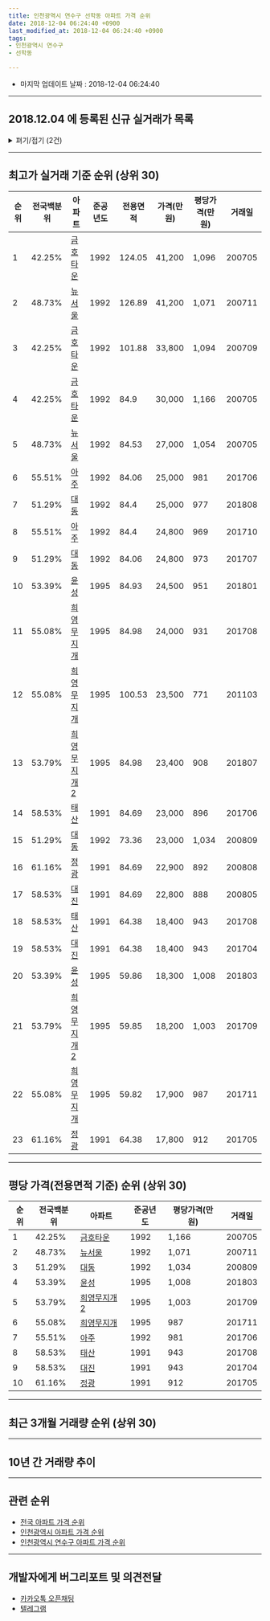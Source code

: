 ```yaml
---
title: 인천광역시 연수구 선학동 아파트 가격 순위
date: 2018-12-04 06:24:40 +0900
last_modified_at: 2018-12-04 06:24:40 +0900
tags:
- 인천광역시 연수구
- 선학동

---
```


* 마지막 업데이트 날짜 : 2018-12-04 06:24:40

---

## 2018.12.04 에 등록된 신규 실거래가 목록

<details>
<summary>펴기/접기 (2건)</summary>
<div markdown="1">

|아파트|전국백분위|준공년도|전용면적|가격(만원)|평당가격(만원)|거래일|
|---|---|---|---|---|---|---|
|[금호타운](https://search.naver.com/search.naver?query=%EC%9D%B8%EC%B2%9C%EA%B4%91%EC%97%AD%EC%8B%9C+%EC%97%B0%EC%88%98%EA%B5%AC+%EC%84%A0%ED%95%99%EB%8F%99+%EA%B8%88%ED%98%B8%ED%83%80%EC%9A%B4)|42.25%|1992|101.88|27,900|903|<span style="color:red">201810</span>|
|[윤성](https://search.naver.com/search.naver?query=%EC%9D%B8%EC%B2%9C%EA%B4%91%EC%97%AD%EC%8B%9C+%EC%97%B0%EC%88%98%EA%B5%AC+%EC%84%A0%ED%95%99%EB%8F%99+%EC%9C%A4%EC%84%B1)|53.39%|1995|84.93|21,800|847|<span style="color:red">201811</span>|


</div>
</details>

---

## 최고가 실거래 기준 순위 (상위 30)


|순위|전국백분위|아파트|준공년도|전용면적|가격(만원)|평당가격(만원)|거래일|
|---|---|---|---|---|---|---|---|
|1|42.25%|[금호타운](https://search.naver.com/search.naver?query=%EC%9D%B8%EC%B2%9C%EA%B4%91%EC%97%AD%EC%8B%9C+%EC%97%B0%EC%88%98%EA%B5%AC+%EC%84%A0%ED%95%99%EB%8F%99+%EA%B8%88%ED%98%B8%ED%83%80%EC%9A%B4)|1992|124.05|41,200|1,096|200705|
|2|48.73%|[뉴서울](https://search.naver.com/search.naver?query=%EC%9D%B8%EC%B2%9C%EA%B4%91%EC%97%AD%EC%8B%9C+%EC%97%B0%EC%88%98%EA%B5%AC+%EC%84%A0%ED%95%99%EB%8F%99+%EB%89%B4%EC%84%9C%EC%9A%B8)|1992|126.89|41,200|1,071|200711|
|3|42.25%|[금호타운](https://search.naver.com/search.naver?query=%EC%9D%B8%EC%B2%9C%EA%B4%91%EC%97%AD%EC%8B%9C+%EC%97%B0%EC%88%98%EA%B5%AC+%EC%84%A0%ED%95%99%EB%8F%99+%EA%B8%88%ED%98%B8%ED%83%80%EC%9A%B4)|1992|101.88|33,800|1,094|200709|
|4|42.25%|[금호타운](https://search.naver.com/search.naver?query=%EC%9D%B8%EC%B2%9C%EA%B4%91%EC%97%AD%EC%8B%9C+%EC%97%B0%EC%88%98%EA%B5%AC+%EC%84%A0%ED%95%99%EB%8F%99+%EA%B8%88%ED%98%B8%ED%83%80%EC%9A%B4)|1992|84.9|30,000|1,166|200705|
|5|48.73%|[뉴서울](https://search.naver.com/search.naver?query=%EC%9D%B8%EC%B2%9C%EA%B4%91%EC%97%AD%EC%8B%9C+%EC%97%B0%EC%88%98%EA%B5%AC+%EC%84%A0%ED%95%99%EB%8F%99+%EB%89%B4%EC%84%9C%EC%9A%B8)|1992|84.53|27,000|1,054|200705|
|6|55.51%|[아주](https://search.naver.com/search.naver?query=%EC%9D%B8%EC%B2%9C%EA%B4%91%EC%97%AD%EC%8B%9C+%EC%97%B0%EC%88%98%EA%B5%AC+%EC%84%A0%ED%95%99%EB%8F%99+%EC%95%84%EC%A3%BC)|1992|84.06|25,000|981|201706|
|7|51.29%|[대동](https://search.naver.com/search.naver?query=%EC%9D%B8%EC%B2%9C%EA%B4%91%EC%97%AD%EC%8B%9C+%EC%97%B0%EC%88%98%EA%B5%AC+%EC%84%A0%ED%95%99%EB%8F%99+%EB%8C%80%EB%8F%99)|1992|84.4|25,000|977|201808|
|8|55.51%|[아주](https://search.naver.com/search.naver?query=%EC%9D%B8%EC%B2%9C%EA%B4%91%EC%97%AD%EC%8B%9C+%EC%97%B0%EC%88%98%EA%B5%AC+%EC%84%A0%ED%95%99%EB%8F%99+%EC%95%84%EC%A3%BC)|1992|84.4|24,800|969|201710|
|9|51.29%|[대동](https://search.naver.com/search.naver?query=%EC%9D%B8%EC%B2%9C%EA%B4%91%EC%97%AD%EC%8B%9C+%EC%97%B0%EC%88%98%EA%B5%AC+%EC%84%A0%ED%95%99%EB%8F%99+%EB%8C%80%EB%8F%99)|1992|84.06|24,800|973|201707|
|10|53.39%|[윤성](https://search.naver.com/search.naver?query=%EC%9D%B8%EC%B2%9C%EA%B4%91%EC%97%AD%EC%8B%9C+%EC%97%B0%EC%88%98%EA%B5%AC+%EC%84%A0%ED%95%99%EB%8F%99+%EC%9C%A4%EC%84%B1)|1995|84.93|24,500|951|201801|
|11|55.08%|[희영무지개](https://search.naver.com/search.naver?query=%EC%9D%B8%EC%B2%9C%EA%B4%91%EC%97%AD%EC%8B%9C+%EC%97%B0%EC%88%98%EA%B5%AC+%EC%84%A0%ED%95%99%EB%8F%99+%ED%9D%AC%EC%98%81%EB%AC%B4%EC%A7%80%EA%B0%9C)|1995|84.98|24,000|931|201708|
|12|55.08%|[희영무지개](https://search.naver.com/search.naver?query=%EC%9D%B8%EC%B2%9C%EA%B4%91%EC%97%AD%EC%8B%9C+%EC%97%B0%EC%88%98%EA%B5%AC+%EC%84%A0%ED%95%99%EB%8F%99+%ED%9D%AC%EC%98%81%EB%AC%B4%EC%A7%80%EA%B0%9C)|1995|100.53|23,500|771|201103|
|13|53.79%|[희영무지개2](https://search.naver.com/search.naver?query=%EC%9D%B8%EC%B2%9C%EA%B4%91%EC%97%AD%EC%8B%9C+%EC%97%B0%EC%88%98%EA%B5%AC+%EC%84%A0%ED%95%99%EB%8F%99+%ED%9D%AC%EC%98%81%EB%AC%B4%EC%A7%80%EA%B0%9C2)|1995|84.98|23,400|908|201807|
|14|58.53%|[태산](https://search.naver.com/search.naver?query=%EC%9D%B8%EC%B2%9C%EA%B4%91%EC%97%AD%EC%8B%9C+%EC%97%B0%EC%88%98%EA%B5%AC+%EC%84%A0%ED%95%99%EB%8F%99+%ED%83%9C%EC%82%B0)|1991|84.69|23,000|896|201706|
|15|51.29%|[대동](https://search.naver.com/search.naver?query=%EC%9D%B8%EC%B2%9C%EA%B4%91%EC%97%AD%EC%8B%9C+%EC%97%B0%EC%88%98%EA%B5%AC+%EC%84%A0%ED%95%99%EB%8F%99+%EB%8C%80%EB%8F%99)|1992|73.36|23,000|1,034|200809|
|16|61.16%|[정광](https://search.naver.com/search.naver?query=%EC%9D%B8%EC%B2%9C%EA%B4%91%EC%97%AD%EC%8B%9C+%EC%97%B0%EC%88%98%EA%B5%AC+%EC%84%A0%ED%95%99%EB%8F%99+%EC%A0%95%EA%B4%91)|1991|84.69|22,900|892|200808|
|17|58.53%|[대진](https://search.naver.com/search.naver?query=%EC%9D%B8%EC%B2%9C%EA%B4%91%EC%97%AD%EC%8B%9C+%EC%97%B0%EC%88%98%EA%B5%AC+%EC%84%A0%ED%95%99%EB%8F%99+%EB%8C%80%EC%A7%84)|1991|84.69|22,800|888|200805|
|18|58.53%|[태산](https://search.naver.com/search.naver?query=%EC%9D%B8%EC%B2%9C%EA%B4%91%EC%97%AD%EC%8B%9C+%EC%97%B0%EC%88%98%EA%B5%AC+%EC%84%A0%ED%95%99%EB%8F%99+%ED%83%9C%EC%82%B0)|1991|64.38|18,400|943|201708|
|19|58.53%|[대진](https://search.naver.com/search.naver?query=%EC%9D%B8%EC%B2%9C%EA%B4%91%EC%97%AD%EC%8B%9C+%EC%97%B0%EC%88%98%EA%B5%AC+%EC%84%A0%ED%95%99%EB%8F%99+%EB%8C%80%EC%A7%84)|1991|64.38|18,400|943|201704|
|20|53.39%|[윤성](https://search.naver.com/search.naver?query=%EC%9D%B8%EC%B2%9C%EA%B4%91%EC%97%AD%EC%8B%9C+%EC%97%B0%EC%88%98%EA%B5%AC+%EC%84%A0%ED%95%99%EB%8F%99+%EC%9C%A4%EC%84%B1)|1995|59.86|18,300|1,008|201803|
|21|53.79%|[희영무지개2](https://search.naver.com/search.naver?query=%EC%9D%B8%EC%B2%9C%EA%B4%91%EC%97%AD%EC%8B%9C+%EC%97%B0%EC%88%98%EA%B5%AC+%EC%84%A0%ED%95%99%EB%8F%99+%ED%9D%AC%EC%98%81%EB%AC%B4%EC%A7%80%EA%B0%9C2)|1995|59.85|18,200|1,003|201709|
|22|55.08%|[희영무지개](https://search.naver.com/search.naver?query=%EC%9D%B8%EC%B2%9C%EA%B4%91%EC%97%AD%EC%8B%9C+%EC%97%B0%EC%88%98%EA%B5%AC+%EC%84%A0%ED%95%99%EB%8F%99+%ED%9D%AC%EC%98%81%EB%AC%B4%EC%A7%80%EA%B0%9C)|1995|59.82|17,900|987|201711|
|23|61.16%|[정광](https://search.naver.com/search.naver?query=%EC%9D%B8%EC%B2%9C%EA%B4%91%EC%97%AD%EC%8B%9C+%EC%97%B0%EC%88%98%EA%B5%AC+%EC%84%A0%ED%95%99%EB%8F%99+%EC%A0%95%EA%B4%91)|1991|64.38|17,800|912|201705|


---

## 평당 가격(전용면적 기준) 순위 (상위 30)


|순위|전국백분위|아파트|준공년도|평당가격(만원)|거래일|
|---|---|---|---|---|---|
|1|42.25%|[금호타운](https://search.naver.com/search.naver?query=%EC%9D%B8%EC%B2%9C%EA%B4%91%EC%97%AD%EC%8B%9C+%EC%97%B0%EC%88%98%EA%B5%AC+%EC%84%A0%ED%95%99%EB%8F%99+%EA%B8%88%ED%98%B8%ED%83%80%EC%9A%B4)|1992|1,166|200705|
|2|48.73%|[뉴서울](https://search.naver.com/search.naver?query=%EC%9D%B8%EC%B2%9C%EA%B4%91%EC%97%AD%EC%8B%9C+%EC%97%B0%EC%88%98%EA%B5%AC+%EC%84%A0%ED%95%99%EB%8F%99+%EB%89%B4%EC%84%9C%EC%9A%B8)|1992|1,071|200711|
|3|51.29%|[대동](https://search.naver.com/search.naver?query=%EC%9D%B8%EC%B2%9C%EA%B4%91%EC%97%AD%EC%8B%9C+%EC%97%B0%EC%88%98%EA%B5%AC+%EC%84%A0%ED%95%99%EB%8F%99+%EB%8C%80%EB%8F%99)|1992|1,034|200809|
|4|53.39%|[윤성](https://search.naver.com/search.naver?query=%EC%9D%B8%EC%B2%9C%EA%B4%91%EC%97%AD%EC%8B%9C+%EC%97%B0%EC%88%98%EA%B5%AC+%EC%84%A0%ED%95%99%EB%8F%99+%EC%9C%A4%EC%84%B1)|1995|1,008|201803|
|5|53.79%|[희영무지개2](https://search.naver.com/search.naver?query=%EC%9D%B8%EC%B2%9C%EA%B4%91%EC%97%AD%EC%8B%9C+%EC%97%B0%EC%88%98%EA%B5%AC+%EC%84%A0%ED%95%99%EB%8F%99+%ED%9D%AC%EC%98%81%EB%AC%B4%EC%A7%80%EA%B0%9C2)|1995|1,003|201709|
|6|55.08%|[희영무지개](https://search.naver.com/search.naver?query=%EC%9D%B8%EC%B2%9C%EA%B4%91%EC%97%AD%EC%8B%9C+%EC%97%B0%EC%88%98%EA%B5%AC+%EC%84%A0%ED%95%99%EB%8F%99+%ED%9D%AC%EC%98%81%EB%AC%B4%EC%A7%80%EA%B0%9C)|1995|987|201711|
|7|55.51%|[아주](https://search.naver.com/search.naver?query=%EC%9D%B8%EC%B2%9C%EA%B4%91%EC%97%AD%EC%8B%9C+%EC%97%B0%EC%88%98%EA%B5%AC+%EC%84%A0%ED%95%99%EB%8F%99+%EC%95%84%EC%A3%BC)|1992|981|201706|
|8|58.53%|[태산](https://search.naver.com/search.naver?query=%EC%9D%B8%EC%B2%9C%EA%B4%91%EC%97%AD%EC%8B%9C+%EC%97%B0%EC%88%98%EA%B5%AC+%EC%84%A0%ED%95%99%EB%8F%99+%ED%83%9C%EC%82%B0)|1991|943|201708|
|9|58.53%|[대진](https://search.naver.com/search.naver?query=%EC%9D%B8%EC%B2%9C%EA%B4%91%EC%97%AD%EC%8B%9C+%EC%97%B0%EC%88%98%EA%B5%AC+%EC%84%A0%ED%95%99%EB%8F%99+%EB%8C%80%EC%A7%84)|1991|943|201704|
|10|61.16%|[정광](https://search.naver.com/search.naver?query=%EC%9D%B8%EC%B2%9C%EA%B4%91%EC%97%AD%EC%8B%9C+%EC%97%B0%EC%88%98%EA%B5%AC+%EC%84%A0%ED%95%99%EB%8F%99+%EC%A0%95%EA%B4%91)|1991|912|201705|


---

## 최근 3개월 거래량 순위 (상위 30)


<div style="width:100%;">
    <canvas id="deal_count_ranking" height="250"></canvas>
</div>


<script>
new Chart(document.getElementById("deal_count_ranking"), {
    type: 'horizontalBar',
    data: {
        labels: ['금호타운', '뉴서울', '윤성', '대동', '태산', '아주', '정광', '희영무지개'],
        datasets: [{
            label: '실거래 수',
            data: [4, 4, 3, 2, 1, 1, 1, 1],
            borderColor: "rgba(255, 0, 128, 1)",
            backgroundColor: "rgba(255, 0, 128, 0.5)",
            fill: false,
        }]
    },
    options: {
        responsive: true,
        title: {
            display: true,
            text: '최근 3개월 거래량 순위'
        },
        tooltips: {
            mode: 'index',
            intersect: false,
            callbacks: {
                title: function(tooltipItems, data) {
                    return "실거래 수:";
                },
                label: function(tooltipItem, data) {
                    return data.labels[tooltipItem.index] + ": " + tooltipItem.xLabel;
                }
            }
        },
        hover: {
            mode: 'nearest',
            intersect: true
        },
        scales: {
            xAxes: [{
                display: true,
                scaleLabel: {
                    display: true,
                    labelString: '실거래 수'
                },
                ticks: {
                    suggestedMin: 0,
                }
            }],
            yAxes: [{
                display: true,
                ticks: {
                    autoSkip: false,
                    callback: function(value, index, values) {
                        if (value.length > 15)
                            return value.substr(0, 13) + "...";
                        else
                            return value;
                    }
                },
                scaleLabel: {
                    display: false,
                }
            }]
        }
    }
});

</script>


---

## 10년 간 거래량 추이


<div style="width:100%;">
    <canvas id="deal_progress" height="250"></canvas>
</div>

<script>
new Chart(document.getElementById("deal_progress"), {
    type: 'line',
    data: {
        labels: ['200812','200901','200902','200903','200904','200905','200906','200907','200908','200909','200910','200911','200912','201001','201002','201003','201004','201005','201006','201007','201008','201009','201010','201011','201012','201101','201102','201103','201104','201105','201106','201107','201108','201109','201110','201111','201112','201201','201202','201203','201204','201205','201206','201207','201208','201209','201210','201211','201212','201301','201302','201303','201304','201305','201306','201307','201308','201309','201310','201311','201312','201401','201402','201403','201404','201405','201406','201407','201408','201409','201410','201411','201412','201501','201502','201503','201504','201505','201506','201507','201508','201509','201510','201511','201512','201601','201602','201603','201604','201605','201606','201607','201608','201609','201610','201611','201612','201701','201702','201703','201704','201705','201706','201707','201708','201709','201710','201711','201712','201801','201802','201803','201804','201805','201806','201807','201808','201809','201810','201811','201812'],
        datasets: [{
            label: '실거래 수',
            pointRadius: 1,
            data: [4, 3, 18, 8, 20, 17, 24, 20, 30, 19, 22, 16, 17, 16, 17, 27, 19, 18, 14, 16, 12, 11, 17, 10, 15, 20, 18, 17, 19, 11, 18, 11, 16, 13, 11, 10, 8, 4, 14, 13, 11, 13, 5, 4, 6, 14, 20, 12, 6, 11, 14, 26, 33, 14, 21, 20, 26, 17, 23, 19, 14, 14, 39, 29, 27, 15, 18, 24, 26, 31, 34, 20, 17, 43, 27, 39, 22, 29, 32, 27, 21, 19, 22, 16, 12, 15, 11, 19, 17, 12, 30, 23, 29, 20, 30, 13, 15, 9, 16, 14, 19, 16, 21, 17, 25, 18, 23, 13, 12, 16, 15, 14, 16, 12, 10, 17, 16, 13, 16, 1, 0],
            borderColor: "rgba(255, 201, 14, 1)",
            backgroundColor: "rgba(255, 201, 14, 0.5)",
            fill: true,
        }]
    },
    options: {
        responsive: true,
        title: {
            display: true,
            text: '10년간 거래량 추이'
        },
        tooltips: {
            mode: 'index',
            intersect: false,
        },
        hover: {
            mode: 'nearest',
            intersect: true
        },
        scales: {
            xAxes: [{
                display: true,
                scaleLabel: {
                    display: true,
                    labelString: '년/월'
                }
            }],
            yAxes: [{
                display: true,
                ticks: {
                    suggestedMin: 0,
                },
                scaleLabel: {
                    display: true,
                    labelString: '실거래 수'
                }
            }]
        }
    }
});

</script>


---

## 관련 순위

- [전국 아파트 가격 순위](https://inasie.github.io/apt-ranking/전국)
- [인천광역시 아파트 가격 순위](https://inasie.github.io/apt-ranking/인천광역시)
- [인천광역시 연수구 아파트 가격 순위](https://inasie.github.io/apt-ranking/인천광역시-연수구)


---

## 개발자에게 버그리포트 및 의견전달

- [카카오톡 오픈채팅](https://open.kakao.com/o/gLJUAP4)
- [텔레그램](https://t.me/inasie)

